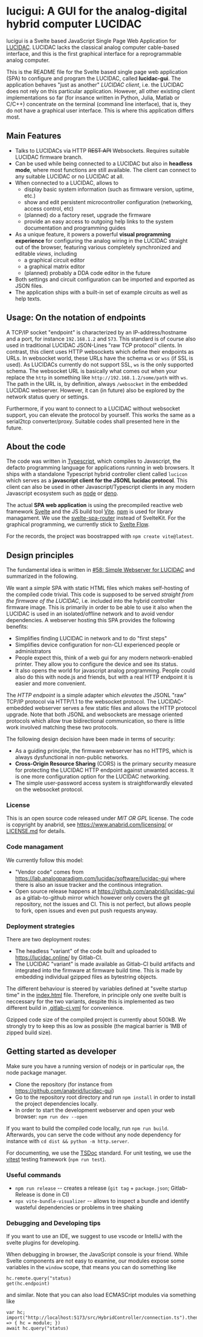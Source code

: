 # lucigui: A GUI for the analog-digital hybrid computer LUCIDAC

lucigui is a Svelte based JavaScript Single Page Web Application for [LUCIDAC](https://anabrid.com/lucidac).
LUCIDAC lacks the classical analog computer cable-based interface, and this is the first graphical
interface for a reprogrammable analog computer.

This is the README file for the Svelte based single page web application (SPA) to configure and
program the LUCIDAC, called **lucidac-gui**. The application behaves "just as another"
*LUCIDAC client*, i.e. the LUCIDAC does not rely on this particular application. However, all
other existing client implementations so far (for insance written in Python, Julia, Matlab or C/C++)
concentrate on the terminal (command line interface), that is, they do not have a graphical user
interface. This is where this application differs most.

## Main Features

- Talks to LUCIDACs via HTTP ~~REST API~~ Websockets. Requires suitable LUCIDAC firmware branch.
- Can be used while being connected to a LUCIDAC but also in **headless mode**, where most functions
  are still available. The client can connect to any suitable LUCIDAC or no LUCIDAC at all.
- When connected to a LUCIDAC, allows to
  - display basic system information (such as firmware version, uptime, etc.)
  - show and edit persistent microcontroller configuration (networking, access control, etc)
  - (planned) do a factory reset, upgrade the firmware
  - provide an easy access to outgoing help links to the system documentation and programming guides
- As a unique feature, it powers a powerful **visual programming experience** for configuring the
  analog wiring in the LUCIDAC straight out of the browser, featuring various completely synchronized
  and editable *views*, including
  - a graphical circuit editor
  - a graphical matrix editor
  - (planned) probably a DDA code editor in the future
- Both settings and circuit configuration can be imported and exported as JSON files.
- The application ships with a built-in set of example circuits as well as help texts.

## Usage: On the notation of endpoints

A TCP/IP socket "endpoint" is characterized by an IP-address/hostname and a port, for instance
`192.168.1.2` and `573`. This standard is of course also used in traditional LUCIDAC JSON-Lines "raw TCP protocol"
clients. In contrast, this client uses HTTP websockets which define their endpoints as URLs. In websocket world,
these URLs have the schema `ws` or `wss` (if SSL is used). As LUCIDACs currently do not support SSL, `ws`
is the only supported schema. The websocket URL is basically what comes out when your replace the `http`
in something like `http://192.168.1.2/some/path` with `ws`. The path in the URL is, by definition, always
`/websocket` in the embedded LUCIDAC webserver. However, it can (in future) also be explored by the network
status query or settings.

Furthermore, if you want to connect to a LUCIDAC without websocket support, you can elevate the protocol
by yourself. This works the same as a serial2tcp converter/proxy. Suitable codes shall presented here in the
future.

## About the code

The code was written in [Typescript](https://www.typescriptlang.org/), which compiles to Javascript,
the defacto programming language for applications running in web browsers. It ships with a standalone
Typescript hybrid controller client called `lucicon` which serves
as a **javascript client for the JSONL lucidac protocol**.
This client can also be used in other Javascript/Typescript clients in any modern Javascript ecosystem such as 
[node](https://nodejs.org/) or [deno](https://deno.com/).

The actual **SPA web application** is using the precompiled reactive web framework [Svelte](https://svelte.dev)
and the JS build tool [Vite](https://vitejs.dev/). [npm](https://www.npmjs.com/) is used for library managament.
We use the [svelte-spa-router](https://www.npmjs.com/package/svelte-spa-router) instead of SvelteKit.
For the graphical programming, we currently stick to [Svelte Flow](https://svelteflow.dev/).

For the records, the project was boostrapped with `npm create vite@latest`.

## Design principles

The fundamental idea is written in 
[#58: Simple Webserver for LUCIDAC](https://lab.analogparadigm.com/lucidac/firmware/hybrid-controller/-/issues/58)
and summarized in the following.

We want a *simple* SPA with static HTML files which makes self-hosting of the
compiled code trivial. This code is supposed to be served *straight from the firmware of the LUCIDAC*, i.e.
included into the hybrid controller firmware image. This is primarily in order to be able to use it also when
the LUCIDAC is used in an isolated/offline network and to avoid vendor dependencies. A webserver hosting this
SPA provides the following benefits:

- Simplifies finding LUCIDAC in network and to do "first steps"
- Simplifies device configuration for non-CLI experienced people or administrators
- People expect this, think of a web gui for any modern network-enabled printer. They allow you to configure the device and see its status.
- It also opens the world for javascript analog programming. People could also do this with node.js and friends,
  but with a real HTTP endpoint it is easier and more convenient.

The *HTTP endpoint* is a simple adapter which *elevates* the JSONL "raw" TCP/IP protocol via HTTP/1.1
to the websocket protocol. The LUCIDAC-embedded webserver serves a few static files and allows the HTTP
protocol upgrade. Note that both JSONL and websockets are message oriented protocols which allow true bidirectional
communication, so there is little work involved matching these two protocols.

The following design decision have been made in terms of security:

- As a guiding principle, the firmware webserver has no HTTPS, which is always dysfunctional in non-public
  networks.
- **Cross-Origin Resource Sharing** (CORS) is the primary security measure for protecting the LUCIDAC HTTP
  endpoint against unwanted access. It is one more configuration option for the LUCIDAC networking.
- The simple user-password access system is straightforwardly elevated on the websocket protocol.

### License

This is an open source code released under *MIT OR GPL* license. The code is copyright
by anabrid, see https://www.anabrid.com/licensing/ or [LICENSE.md](LICENSE.md) for details.

### Code managament

We currently follow this model:

* "Vendor code" comes from https://lab.analogparadigm.com/lucidac/software/lucidac-gui
  where there is also an issue tracker and the continous integration.
* Open source release happens at https://github.com/anabrid/lucidac-gui as a gitlab-to-github mirror
  which however only covers the git repository, not the issues and CI. This is not perfect, but
  allows people to fork, open issues and even put push requests anyway.

### Deployment strategies

There are two deployment routes:

- The headless "variant" of the code built and uploaded to https://lucidac.online/ by Gitlab-CI.
- The LUCIDAC "variant" is made available as Gitlab-CI build artifacts and integrated into the firmware
  at firmware build time. This is made by embedding individual gzipped files as bytestring objects.

The different behaviour is steered by variables defined at "svelte startup time" in the [index.html](index.html)
file. Therefore, in principle only one svelte built is neccessary for the two variants, despite this is
implemented as two different build in [.gitlab-ci.yml](.gitlab-ci.yml) for convenience.

Gzipped code size of the compiled project is currently about 500kB. We strongly try to keep this as low
as possible (the magical barrier is 1MB of zipped build size).

## Getting started as developer

Make sure you have a running version of nodejs or in particular `npm`, the node package manager.

* Clone the repository (for instance from https://github.com/anabrid/lucidac-gui)
* Go to the repository root directory and run `npm install` in order to install the project dependencies locally.
* In order to start the development webserver and open your web browser: `npm run dev --open`

If you want to build the compiled code locally, run  `npm run build`.
Afterwards, you can serve the code without any node dependency for instance with `cd dist && python -m http.server`.

For documenting, we use the [TSDoc](https://tsdoc.org/) standard. For unit testing,
we use the [vitest](https://vitest.dev/) testing framework (`npm run test`).

### Useful commands

* `npm run release` -- creates a release (`git tag` + `package.json`; Gitlab-Release is done in CI)
* `npx vite-bundle-visualizer` -- allows to inspect a bundle and identify wasteful dependencies or problems in tree shaking

### Debugging and Developing tips
If you want to use an IDE, we suggest to use vscode or IntelliJ with the svelte plugins for developing.

When debugging in browser, the JavaScript console is your friend. While Svelte components are not easy to examine,
our modules expose some variables in the `window` scope, that means you can do something like

```
hc.remote.query("status)
get(hc.endpoint)
```

and similar. Note that you can also load ECMASCript modules via something like

```
var hc; import("http://localhost:5173/src/HybridController/connection.ts").then(module => { hc = module; })
await hc.query("status)
```
